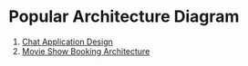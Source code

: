 # Popular Architecture Diagram

1. [Chat Application Design](chat-design/README.md)
2. [Movie Show Booking Architecture](movie-seat-booking/README.md)

